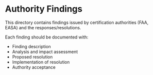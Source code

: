 # Authority Findings

This directory contains findings issued by certification authorities (FAA, EASA) and the responses/resolutions.

Each finding should be documented with:
- Finding description
- Analysis and impact assessment
- Proposed resolution
- Implementation of resolution
- Authority acceptance
